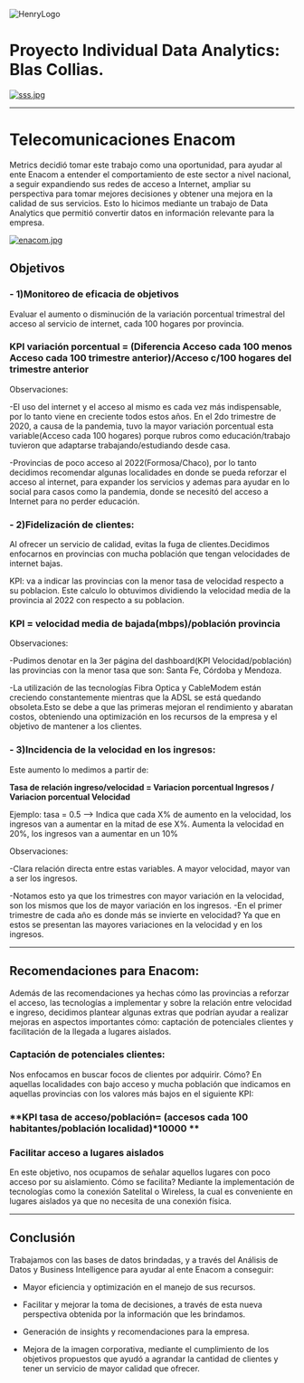 ![HenryLogo](https://d31uz8lwfmyn8g.cloudfront.net/Assets/logo-henry-white-lg.png)



# Proyecto Individual Data Analytics: Blas Collias.

[![sss.jpg](https://i.postimg.cc/8kfZV8sR/sss.jpg)](https://postimg.cc/4nZ6zS6y)


***
# **Telecomunicaciones Enacom**
Metrics decidió tomar este trabajo como una oportunidad, para ayudar al ente Enacom a entender el comportamiento de este sector a nivel nacional, a seguir expandiendo sus redes de acceso a Internet, ampliar su perspectiva para tomar mejores decisiones y obtener una mejora en la calidad de sus servicios. Esto lo hicimos mediante un trabajo de Data Analytics que permitió convertir datos en información relevante para la empresa.


[![enacom.jpg](https://i.postimg.cc/KY55JFqb/enacom.jpg)](https://postimg.cc/5H6vtcWK)


## Objetivos 

### **- 1)Monitoreo de eficacia de objetivos**

Evaluar el aumento o disminución de la variación porcentual trimestral del acceso al servicio de internet, cada 100 hogares por provincia.

### **KPI variación porcentual = (Diferencia Acceso cada 100 menos Acceso cada 100 trimestre anterior)/Acceso c/100 hogares del trimestre anterior**

Observaciones:

-El uso del internet y el acceso al mismo es cada vez más indispensable, por lo tanto viene en creciente todos estos años. En el 2do trimestre de 2020, a causa de la pandemia, tuvo la mayor variación porcentual esta variable(Acceso cada 100 hogares) porque rubros como educación/trabajo tuvieron que adaptarse trabajando/estudiando desde casa.

-Provincias de poco acceso al 2022(Formosa/Chaco), por lo tanto decidimos recomendar algunas localidades en donde se pueda reforzar el acceso al internet, para expander los servicios y ademas para ayudar en lo social para casos como la pandemia, donde se necesitó del acceso a Internet para no perder educación.

### **- 2)Fidelización de clientes:**
Al ofrecer un servicio de calidad, evitas la fuga de clientes.Decidimos enfocarnos en provincias con mucha población que tengan velocidades de internet bajas.

KPI: va a indicar las provincias con la menor tasa de velocidad respecto a su poblacion. Este calculo lo obtuvimos dividiendo la velocidad media de la provincia al 2022 con respecto a su poblacion.

### **KPI = velocidad media de bajada(mbps)/población provincia**

Observaciones:

-Pudimos denotar en la 3er página del dashboard(KPI Velocidad/población) las provincias con la menor tasa que son: Santa Fe, Córdoba y Mendoza.

-La utilización de las tecnologías Fibra Optica y CableModem están creciendo constantemente mientras que la ADSL se está quedando obsoleta.Esto se debe a que las primeras mejoran el rendimiento y abaratan costos, obteniendo una optimización en los recursos de la empresa y el objetivo de mantener a los clientes.

### **- 3)Incidencia de la velocidad en los ingresos:**


Este aumento lo medimos a partir de:

**Tasa de relación ingreso/velocidad = Variacion porcentual Ingresos / Variacion porcentual Velocidad**

Ejemplo: tasa = 0.5 --> Indica que cada X% de aumento en la velocidad, los ingresos van a aumentar en la mitad de ese X%. Aumenta la velocidad en 20%, los ingresos van a aumentar en un 10%

Observaciones:

-Clara relación directa entre estas variables. A mayor velocidad, mayor van a ser los ingresos.

-Notamos esto ya que los trimestres con mayor variación en la velocidad, son los mismos que los de mayor variación en los ingresos.
-En el primer trimestre de cada año es donde más se invierte en velocidad? Ya que en estos se presentan las mayores variaciones en la velocidad y en los ingresos.


***
## Recomendaciones para Enacom:

Además de las recomendaciones ya hechas cómo las provincias a reforzar el acceso, las tecnologías a implementar y sobre la relación entre velocidad e ingreso, decidimos plantear algunas extras que podrían ayudar a realizar mejoras en aspectos importantes cómo: captación de potenciales clientes y facilitación de la llegada a lugares aislados.

### **Captación de potenciales clientes:**
Nos enfocamos en buscar focos de clientes por adquirir. Cómo? En aquellas localidades con bajo acceso y mucha población que indicamos en aquellas provincias con los valores más bajos en el siguiente KPI:

### **KPI tasa de acceso/población= (accesos cada 100 habitantes/población localidad)*10000 **


### **Facilitar acceso a lugares aislados**
En este objetivo, nos ocupamos de señalar aquellos lugares con poco acceso por su aislamiento.
Cómo se facilita? Mediante la implementación de tecnologías como la conexión Satelital o Wireless, la cual es conveniente en lugares aislados ya que no necesita de una conexión física.




***


## Conclusión 
Trabajamos con las bases de datos brindadas, y a través del Análisis de Datos y Business Intelligence para ayudar al ente Enacom a conseguir:

- Mayor eficiencia y optimización en el manejo de sus recursos.

- Facilitar y mejorar la toma de decisiones, a través de esta nueva perspectiva obtenida por la información que les brindamos.

- Generación de insights y recomendaciones para la empresa.

- Mejora de la imagen corporativa, mediante el cumplimiento de los objetivos propuestos que ayudó a agrandar la cantidad de clientes y tener un servicio  de mayor calidad que ofrecer.




